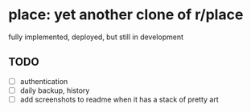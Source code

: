 # place: yet another clone of r/place

fully implemented, deployed, but still in development

## TODO

- [ ] authentication
- [ ] daily backup, history
- [ ] add screenshots to readme when it has a stack of pretty art